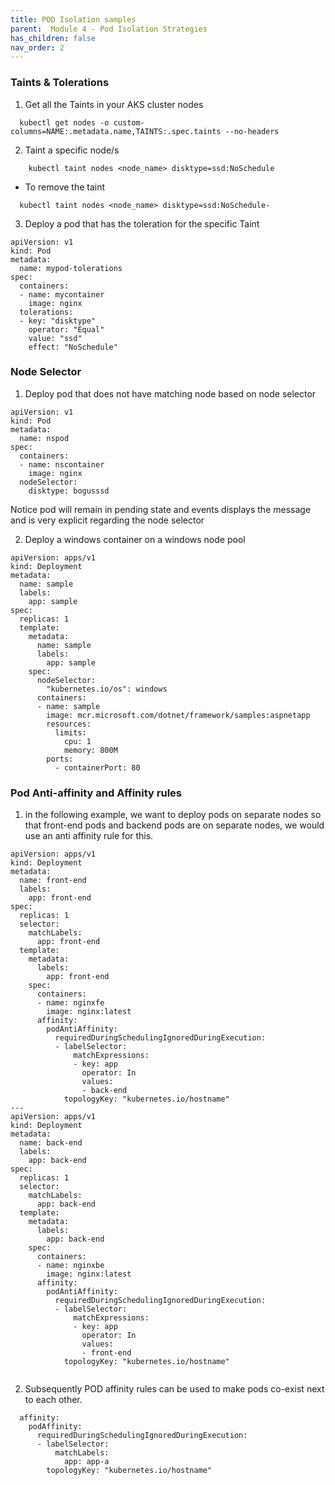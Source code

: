 ```yaml
---
title: POD Isolation samples
parent:  Module 4 - Pod Isolation Strategies
has_children: false
nav_order: 2
---
```



### Taints & Tolerations

1. Get all the Taints in your AKS cluster nodes

  ```
    kubectl get nodes -o custom-columns=NAME:.metadata.name,TAINTS:.spec.taints --no-headers
  ```

2. Taint a specific node/s
```
    kubectl taint nodes <node_name> disktype=ssd:NoSchedule
```
- To remove the taint
```
  kubectl taint nodes <node_name> disktype=ssd:NoSchedule-
```

3. Deploy a pod that has the toleration for the specific Taint
```
apiVersion: v1
kind: Pod
metadata:
  name: mypod-tolerations
spec:
  containers:
  - name: mycontainer
    image: nginx
  tolerations:
  - key: "disktype"
    operator: "Equal"
    value: "ssd"
    effect: "NoSchedule"
````


### Node Selector
1. Deploy pod that does not have matching node based on node selector

```
apiVersion: v1
kind: Pod
metadata:
  name: nspod
spec:
  containers:
  - name: nscontainer
    image: nginx
  nodeSelector:
    disktype: bogusssd
```

Notice pod will remain in pending state and events displays the message and is very explicit regarding the node selector

2. Deploy a windows container on a windows node pool

```
apiVersion: apps/v1
kind: Deployment
metadata:
  name: sample
  labels:
    app: sample
spec:
  replicas: 1
  template:
    metadata:
      name: sample
      labels:
        app: sample
    spec:
      nodeSelector:
        "kubernetes.io/os": windows
      containers:
      - name: sample
        image: mcr.microsoft.com/dotnet/framework/samples:aspnetapp
        resources:
          limits:
            cpu: 1
            memory: 800M
        ports:
          - containerPort: 80
```

### Pod Anti-affinity and Affinity rules

1. in the following example, we want to deploy pods on separate nodes so that front-end pods and backend pods are on separate nodes, we would use an anti affinity rule for this.

```
apiVersion: apps/v1
kind: Deployment
metadata:
  name: front-end
  labels:
    app: front-end
spec:
  replicas: 1
  selector:
    matchLabels:
      app: front-end
  template:
    metadata:
      labels:
        app: front-end
    spec:
      containers:
      - name: nginxfe
        image: nginx:latest
      affinity:
        podAntiAffinity:
          requiredDuringSchedulingIgnoredDuringExecution:
          - labelSelector:
              matchExpressions:
              - key: app
                operator: In
                values:
                - back-end
            topologyKey: "kubernetes.io/hostname"
---
apiVersion: apps/v1
kind: Deployment
metadata:
  name: back-end
  labels:
    app: back-end
spec:
  replicas: 1
  selector:
    matchLabels:
      app: back-end
  template:
    metadata:
      labels:
        app: back-end
    spec:
      containers:
      - name: nginxbe
        image: nginx:latest
      affinity:
        podAntiAffinity:
          requiredDuringSchedulingIgnoredDuringExecution:
          - labelSelector:
              matchExpressions:
              - key: app
                operator: In
                values:
                - front-end
            topologyKey: "kubernetes.io/hostname"


```
2. Subsequently POD affinity rules can be used to make pods co-exist next to each other.

```
  affinity:
    podAffinity:
      requiredDuringSchedulingIgnoredDuringExecution:
      - labelSelector:
          matchLabels:
            app: app-a
        topologyKey: "kubernetes.io/hostname"
```


